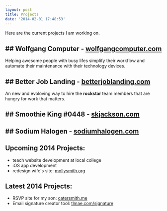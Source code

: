 ```yaml
---
layout: post
title: Projects
date: '2014-02-01 17:48:53'
---
```


Here are the current projects I am working on.

## ## Wolfgang Computer - [wolfgangcomputer.com](http://wolfgangcomputer.com)
Helping awesome people with busy lifes simplify their workflow and automate their maintenance with their technology devices.

## ## Better Job Landing - [betterjoblanding.com](http://betterjoblanding.com)
An new and evoloving way to hire the **rockstar** team members that are hungry for work that matters.

## ## Smoothie King #0448 - [skjackson.com](http://skjackson.com)


## ## Sodium Halogen - [sodiumhalogen.com](http://sodiumhalogen.com)


Upcoming 2014 Projects:
-
* teach website development at local college
* iOS app development
* redesign wife's site: [mollysmith.org](http://mollysmith.org)

Latest 2014 Projects:
-
* RSVP site for my son: [catersmith.me](http://catersmith.me)
* Email signature creator tool: [tlmae.com/signature](http://tlmae.com/signature)
